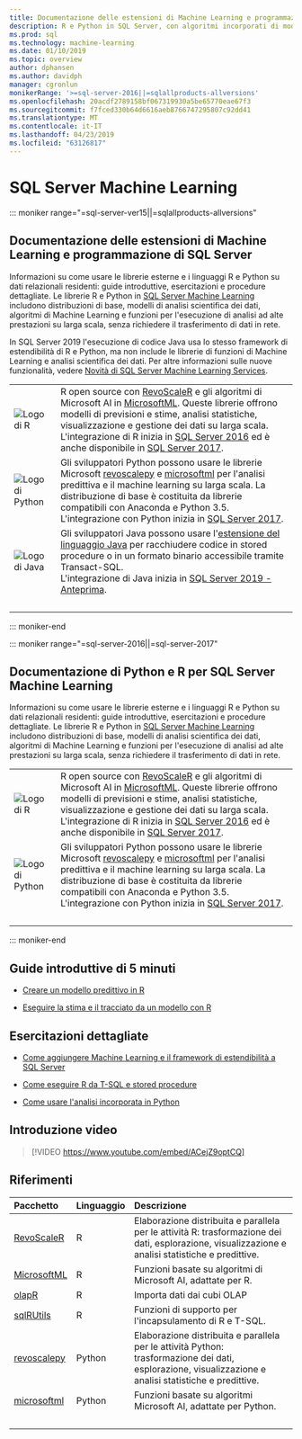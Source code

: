 ```yaml
---
title: Documentazione delle estensioni di Machine Learning e programmazione di R e Python - Machine Learning SQL Server
description: R e Python in SQL Server, con algoritmi incorporati di modellazione Data science e machine learning per l'analisi dati su larga scala di livello enterprise.
ms.prod: sql
ms.technology: machine-learning
ms.date: 01/10/2019
ms.topic: overview
author: dphansen
ms.author: davidph
manager: cgronlun
monikerRange: '>=sql-server-2016||=sqlallproducts-allversions'
ms.openlocfilehash: 20acdf2789158bf067319930a5be65770eae67f3
ms.sourcegitcommit: f7fced330b64d6616aeb8766747295807c92dd41
ms.translationtype: MT
ms.contentlocale: it-IT
ms.lasthandoff: 04/23/2019
ms.locfileid: "63126817"
---
```

# <a name="sql-server-machine-learning"></a>SQL Server Machine Learning

::: moniker range="=sql-server-ver15||=sqlallproducts-allversions"

## <a name="sql-server-machine-learning-and-programming-extensions-documentation"></a>Documentazione delle estensioni di Machine Learning e programmazione di SQL Server

Informazioni su come usare le librerie esterne e i linguaggi R e Python su dati relazionali residenti: guide introduttive, esercitazioni e procedure dettagliate. Le librerie R e Python in [SQL Server Machine Learning](what-is-sql-server-machine-learning.md) includono distribuzioni di base, modelli di analisi scientifica dei dati, algoritmi di Machine Learning e funzioni per l'esecuzione di analisi ad alte prestazioni su larga scala, senza richiedere il trasferimento di dati in rete.

In SQL Server 2019 l'esecuzione di codice Java usa lo stesso framework di estendibilità di R e Python, ma non include le librerie di funzioni di Machine Learning e analisi scientifica dei dati. Per altre informazioni sulle nuove funzionalità, vedere [Novità di SQL Server Machine Learning Services](what-s-new-in-sql-server-machine-learning-services.md).

|   |   |
|---|:--|
| ![Logo di R](media/index/logo_r.png) | R open source con [RevoScaleR](/machine-learning-server/r-reference/revoscaler/revoscaler) e gli algoritmi di Microsoft AI in [MicrosoftML](/machine-learning-server/r-reference/microsoftml/microsoftml-package). Queste librerie offrono modelli di previsioni e stime, analisi statistiche, visualizzazione e gestione dei dati su larga scala.<br/>L'integrazione di R inizia in [SQL Server 2016](install/sql-r-services-windows-install.md) ed è anche disponibile in [SQL Server 2017](install/sql-machine-learning-services-windows-install.md). |
| ![Logo di Python](media/index/logo_python.png) | Gli sviluppatori Python possono usare le librerie Microsoft [revoscalepy](/machine-learning-server/python-reference/revoscalepy/revoscalepy-package) e [microsoftml](/machine-learning-server/python-reference/microsoftml/microsoftml-package) per l'analisi predittiva e il machine learning su larga scala. La distribuzione di base è costituita da librerie compatibili con Anaconda e Python 3.5.<br/>L'integrazione con Python inizia in [SQL Server 2017](install/sql-machine-learning-services-windows-install.md). |
| ![Logo di Java](media/index/logo_java.png) | Gli sviluppatori Java possono usare l'[estensione del linguaggio Java](java/extension-java.md) per racchiudere codice in stored procedure o in un formato binario accessibile tramite Transact-SQL.<br/>L'integrazione di Java inizia in [SQL Server 2019 - Anteprima](install/sql-machine-learning-services-ver15.md). |
| &nbsp; | &nbsp; |
::: moniker-end

::: moniker range="=sql-server-2016||=sql-server-2017"

## <a name="sql-server-machine-learning-r-and-python-documentation"></a>Documentazione di Python e R per SQL Server Machine Learning

Informazioni su come usare le librerie esterne e i linguaggi R e Python su dati relazionali residenti: guide introduttive, esercitazioni e procedure dettagliate. Le librerie R e Python in [SQL Server Machine Learning](what-is-sql-server-machine-learning.md) includono distribuzioni di base, modelli di analisi scientifica dei dati, algoritmi di Machine Learning e funzioni per l'esecuzione di analisi ad alte prestazioni su larga scala, senza richiedere il trasferimento di dati in rete.

|   |   |
|---|:--|
| ![Logo di R](media/index/logo_r.png) | R open source con [RevoScaleR](/machine-learning-server/r-reference/revoscaler/revoscaler) e gli algoritmi di Microsoft AI in [MicrosoftML](/machine-learning-server/r-reference/microsoftml/microsoftml-package). Queste librerie offrono modelli di previsioni e stime, analisi statistiche, visualizzazione e gestione dei dati su larga scala.<br/>L'integrazione di R inizia in [SQL Server 2016](install/sql-r-services-windows-install.md) ed è anche disponibile in [SQL Server 2017](install/sql-machine-learning-services-windows-install.md). |
| ![Logo di Python](media/index/logo_python.png) | Gli sviluppatori Python possono usare le librerie Microsoft [revoscalepy](/machine-learning-server/python-reference/revoscalepy/revoscalepy-package) e [microsoftml](/machine-learning-server/python-reference/microsoftml/microsoftml-package) per l'analisi predittiva e il machine learning su larga scala. La distribuzione di base è costituita da librerie compatibili con Anaconda e Python 3.5.<br/>L'integrazione con Python inizia in [SQL Server 2017](install/sql-machine-learning-services-windows-install.md). |
| &nbsp; | &nbsp; |
::: moniker-end

## <a name="5-minute-quickstarts"></a>Guide introduttive di 5 minuti

- [Creare un modello predittivo in R](tutorials/rtsql-create-a-predictive-model-r.md)

- [Eseguire la stima e il tracciato da un modello con R](tutorials/rtsql-predict-and-plot-from-model.md)

## <a name="step-by-step-tutorials"></a>Esercitazioni dettagliate

- [Come aggiungere Machine Learning e il framework di estendibilità a SQL Server](install/sql-machine-learning-services-windows-install.md)

- [Come eseguire R da T-SQL e stored procedure](tutorials/sqldev-in-database-r-for-sql-developers.md)

- [Come usare l'analisi incorporata in Python](tutorials/sqldev-in-database-python-for-sql-developers.md)

## <a name="video-introduction"></a>Introduzione video

> [!VIDEO https://www.youtube.com/embed/ACejZ9optCQ]

## <a name="reference"></a>Riferimenti

| Pacchetto | Linguaggio | Descrizione |
|:--------|:---------|:------------|
| [RevoScaleR](/machine-learning-server/r-reference/revoscaler/revoscaler) | R | Elaborazione distribuita e parallela per le attività R: trasformazione dei dati, esplorazione, visualizzazione e analisi statistiche e predittive. |
| [MicrosoftML](/machine-learning-server/r-reference/microsoftml/microsoftml-package) | R | Funzioni basate su algoritmi di Microsoft AI, adattate per R. |
| [olapR](/machine-learning-server/r-reference/olapr/olapr) | R | Importa dati dai cubi OLAP |
| [sqlRUtils](/machine-learning-server/r-reference/sqlrutils/sqlrutils) | R | Funzioni di supporto per l'incapsulamento di R e T-SQL. |
[revoscalepy](/machine-learning-server/python-reference/revoscalepy/revoscalepy-package) | Python | Elaborazione distribuita e parallela per le attività Python: trasformazione dei dati, esplorazione, visualizzazione e analisi statistiche e predittive. |
| [microsoftml](/machine-learning-server/python-reference/microsoftml/microsoftml-package) | Python | Funzioni basate su algoritmi Microsoft AI, adattate per Python. |
| &nbsp; | &nbsp; | &nbsp; |
